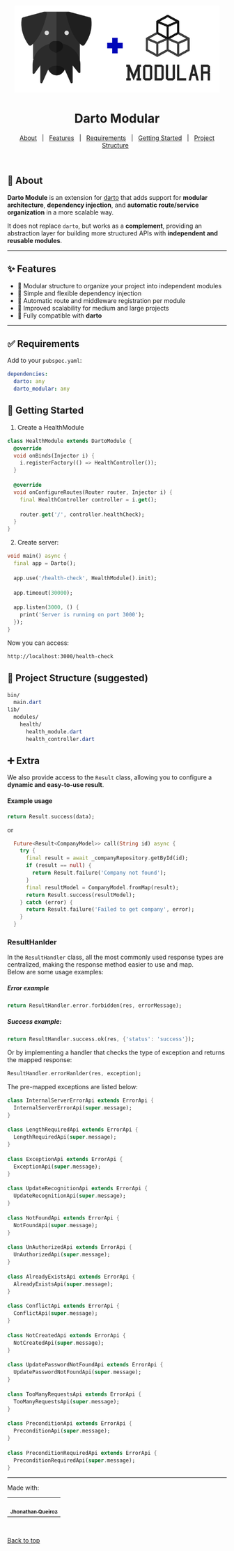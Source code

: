 <div align="center" id="top"> 
  <img src="assets/darto_modular.png" alt="Darto Module" height="200" />
</div>

<h1 align="center">Darto Modular</h1>

<p align="center">
  <a href="#dart-about">About</a> &#xa0; | &#xa0; 
  <a href="#sparkles-features">Features</a> &#xa0; | &#xa0;
  <a href="#white_check_mark-requirements">Requirements</a> &#xa0; | &#xa0;
  <a href="#checkered_flag-getting-started">Getting Started</a> &#xa0; | &#xa0;
  <a href="#file_folder-project-structure">Project Structure</a> &#xa0; 
</p>

<br>

## :dart: About

**Darto Module** is an extension for [darto](https://pub.dev/packages/darto) that adds support for **modular architecture**, **dependency injection**, and **automatic route/service organization** in a more scalable way.

It does not replace `darto`, but works as a **complement**, providing an abstraction layer for building more structured APIs with **independent and reusable modules**.

---

## :sparkles: Features

- 🔹 Modular structure to organize your project into independent modules
- 🔹 Simple and flexible dependency injection
- 🔹 Automatic route and middleware registration per module
- 🔹 Improved scalability for medium and large projects
- 🔹 Fully compatible with **darto**

---

## :white_check_mark: Requirements

Add to your `pubspec.yaml`:

```yaml
dependencies:
  darto: any
  darto_modular: any
```

## :checkered_flag: Getting Started

1. Create a HealthModule

```dart
class HealthModule extends DartoModule {
  @override
  void onBinds(Injector i) {
    i.registerFactory(() => HealthController());
  }

  @override
  void onConfigureRoutes(Router router, Injector i) {
    final HealthController controller = i.get();

    router.get('/', controller.healthCheck);
  }
}
```

2. Create server:

```dart
void main() async {
  final app = Darto();

  app.use('/health-check', HealthModule().init);

  app.timeout(30000);

  app.listen(3000, () {
    print('Server is running on port 3000');
  });
}
```

Now you can access:

```bash
http://localhost:3000/health-check
```

## :file_folder: Project Structure (suggested)

```css
bin/
  main.dart
lib/
  modules/
    health/
      health_module.dart
      health_controller.dart
```

## :heavy_plus_sign: Extra

We also provide access to the `Result` class, allowing you to configure a **dynamic and easy-to-use result**.

#### Example usage

```dart
return Result.success(data);
```

or

```dart
  Future<Result<CompanyModel>> call(String id) async {
    try {
      final result = await _companyRepository.getById(id);
      if (result == null) {
        return Result.failure('Company not found');
      }
      final resultModel = CompanyModel.fromMap(result);
      return Result.success(resultModel);
    } catch (error) {
      return Result.failure('Failed to get company', error);
    }
  }
```

### ResultHanlder

In the `ResultHandler` class, all the most commonly used response types are centralized, making the response method easier to use and map.  
Below are some usage examples:

##### Error example

```dart
return ResultHandler.error.forbidden(res, errorMessage);

```

##### Success example:

```dart
return ResultHandler.success.ok(res, {'status': 'success'});
```

Or by implementing a handler that checks the type of exception and returns the mapped response:

```dart
ResultHandler.errorHanlder(res, exception);
```

The pre-mapped exceptions are listed below:

```dart
class InternalServerErrorApi extends ErrorApi {
  InternalServerErrorApi(super.message);
}

class LengthRequiredApi extends ErrorApi {
  LengthRequiredApi(super.message);
}

class ExceptionApi extends ErrorApi {
  ExceptionApi(super.message);
}

class UpdateRecognitionApi extends ErrorApi {
  UpdateRecognitionApi(super.message);
}

class NotFoundApi extends ErrorApi {
  NotFoundApi(super.message);
}

class UnAuthorizedApi extends ErrorApi {
  UnAuthorizedApi(super.message);
}

class AlreadyExistsApi extends ErrorApi {
  AlreadyExistsApi(super.message);
}

class ConflictApi extends ErrorApi {
  ConflictApi(super.message);
}

class NotCreatedApi extends ErrorApi {
  NotCreatedApi(super.message);
}

class UpdatePasswordNotFoundApi extends ErrorApi {
  UpdatePasswordNotFoundApi(super.message);
}

class TooManyRequestsApi extends ErrorApi {
  TooManyRequestsApi(super.message);
}

class PreconditionApi extends ErrorApi {
  PreconditionApi(super.message);
}

class PreconditionRequiredApi extends ErrorApi {
  PreconditionRequiredApi(super.message);
}
```

---

<div align="left">
  <table>
  <tr>
  Made with:
    <td align="center"><a href="https://github.com/jhonathanqz"><img src="https://avatars.githubusercontent.com/u/74057391?s=96&v=4" width="100px;" alt=""/><br /><sub><b>Jhonathan Queiroz</b></sub></a><br /> <a href="https://github.com/jhonathanqz" title="Autor"></a></td>
  </tr>

</table>

</div>

&#xa0;

<a href="#top">Back to top</a>

